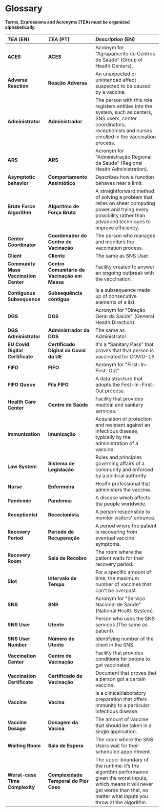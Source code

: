 # Glossary

**Terms, Expressions and Acronyms (TEA) must be organized alphabetically.**

| **_TEA_** (EN)                        | **_TEA_** (PT)                               | **_Description_** (EN)                                                                                                                                                                     |
| :------------------------------------ | :------------------------------------------- | :----------------------------------------------------------------------------------------------------------------------------------------------------------------------------------------- |
| **ACES**                              | **ACES**                                     | Acronym for “Agrupamento de Centros de Saúde” (Group of Health Centers).                                                                                                                   |
| **Adverse Reaction**                  | **Reação Adversa**                           | An unexpected or unintended effect suspected to be caused by a vaccine.                                                                                                                    |
| **Administrator**                     | **Administrador**                            | The person with this role registers entities into the system, such as centers, SNS users, center coordinators, receptionists and nurses enrolled in the vaccination process.               |
| **ARS**                               | **ARS**                                      | Acronym for "Administração Regional da Saúde" (Regional Health Administration).                                                                                                            |
| **Asymptotic behavior**               | **Comportamento Assintótico**                | Describes how a function behaves near a limit.                                                                                                                                             |
| **Brute Force Algorithm**             | **Algoritmo de Força Bruta**                 | A straightforward method of solving a problem that relies on sheer computing power and trying every possibility rather than advanced techniques to improve efficiency.                     |
| **Center Coordinator**                | **Coordenador do Centro de Vacinação**       | The person who manages and monitors the vaccination process.                                                                                                                               |
| **Client**                            | **Cliente**                                  | The same as SNS User.                                                                                                                                                                      |
| **Community Mass Vaccination Center** | **Centro Comunitário de Vacinação em Massa** | Facility created to answer an ongoing outbreak with the vaccination.                                                                                                                       |
| **Contiguous Subsequence**            | **Subsequência contígua**                    | Is a subsequence made up of consecutive elements of a list.                                                                                                                                |
| **DGS**                               | **DGS**                                      | Acronym for "Direção Geral da Saúde" (General Health Direction).                                                                                                                           |
| **DGS Administrator**                 | **Administrador da DGS**                     | The same as Administrator.                                                                                                                                                                 |
| **EU Covid Digital Certificate**      | **Certificado Digital da Covid da UE**       | It's a “Sanitary Pass” that proves that that person is vaccinated for COVID-19.                                                                                                            |
| **FIFO**                              | **FIFO**                                     | Acronym for "First-In-First-Out".                                                                                                                                                          |
| **FIFO Queue**                        | **Fila FIFO**                                | A data structure that adopts the First-In-First-Out process.                                                                                                                               |
| **Health Care Center**                | **Centro de Saúde**                          | Facility that provides medical and sanitary services.                                                                                                                                      |
| **Immunization**                      | **Imunização**                               | Acquisition of protection and resistant against an infectious disease, typically by the administration of a vaccine.                                                                       |
| **Law System**                        | **Sistema de Legislação**                    | Rules and principles governing affairs of a community and enforced by a political authority.                                                                                               |
| **Nurse**                             | **Enfermeira**                               | Health professional that administers the vaccine.                                                                                                                                          |
| **Pandemic**                          | **Pandemia**                                 | A disease which affects the people worldwide.                                                                                                                                              |
| **Receptionist**                      | **Rececionista**                             | A person responsible to monitor visitors' entrance.                                                                                                                                        |
| **Recovery Period**                   | **Período de Recuperação**                   | A period where the patient is recovering from eventual vaccine symptoms.                                                                                                                   |
| **Recovery Room**                     | **Sala de Recobro**                          | The room where the patient waits for their recovery period.                                                                                                                                |
| **Slot**                              | **Intervalo de Tempo**                       | For a specific amount of time, the maximum number of vaccines that can't be overpast.                                                                                                      |
| **SNS**                               | **SNS**                                      | Acronym for "Serviço Nacional de Saúde" (National Health System).                                                                                                                          |
| **SNS User**                          | **Utente**                                   | Person who uses the SNS services (The same as patient).                                                                                                                                    |
| **SNS User Number**                   | **Número de Utente**                         | Identifying number of the client in the SNS.                                                                                                                                               |
| **Vaccination Center**                | **Centro de Vacinação**                      | Facility that provides conditions for people to get vaccinated.                                                                                                                            |
| **Vaccination Certificate**           | **Certificado de Vacinação**                 | Document that proves that a person got a certain vaccine.                                                                                                                                  |
| **Vaccine**                           | **Vacina**                                   | Is a clinical/laboratory preparation that offers immunity to a particular infectious disease.                                                                                              |
| **Vaccine Dosage**                    | **Dosagem da Vacina**                        | The amount of vaccine that should be taken in a single application.                                                                                                                        |
| **Waiting Room**                      | **Sala de Espera**                           | The room where the SNS Users wait for their scheduled appointment.                                                                                                                         |
| **Worst-case Time Complexity**        | **Complexidade Temporal do Pior Caso**       | The upper boundary of the runtime: it’s the algorithm performance given the worst inputs, which means it will never get worse than that, no matter what inputs you throw at the algorithm. |
